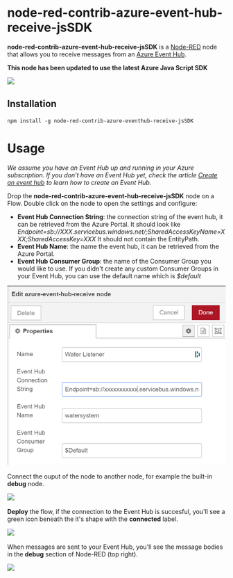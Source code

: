 
# node-red-contrib-azure-event-hub-receive-jsSDK

**node-red-contrib-azure-event-hub-receive-jsSDK** is a <a href="http://nodered.org" target="_new">Node-RED</a> node that allows you to receive messages from an <a href="https://azure.microsoft.com/en-us/services/event-hubs/">Azure Event Hub</a>.

**This node has been updated to use the latest Azure Java Script SDK**

![](images/basicflow.png)

## Installation

```
npm install -g node-red-contrib-azure-eventhub-receive-jsSDK
```

# Usage

*We assume you have an Event Hub up and running in your Azure subscription. If you don't have an Event Hub yet, check the article <a href="https://docs.microsoft.com/en-us/azure/event-hubs/event-hubs-create">Create an event hub</a> to learn how to create an Event Hub.*

Drop the **node-red-contrib-azure-event-hub-receive-jsSDK** node on a Flow. Double click on the node to open the settings and configure:

- **Event Hub Connection String**: the connection string of the event hub, it can be retrieved from the Azure Portal. It should look like *Endpoint=sb://XXX.servicebus.windows.net/;SharedAccessKeyName=XXX;SharedAccessKey=XXX* It should not contain the EntityPath.
- **Event Hub Name**: the name the event hub, it can be retrieved from the Azure Portal.
- **Event Hub Consumer Group**: the name of the Consumer Group you would like to use. If you didn't create any custom Consumer Groups in your Event Hub, you can use the default name which is *$default*

![](images/propertiespane.png)

Connect the ouput of the node to another node, for example the built-in **debug** node. 

![](images/connectedtodebug.png)

**Deploy** the flow, if the connection to the Event Hub is succesful, you'll see a green icon beneath the it's shape with the **connected** label.

![](images/connectedstatus.png)

When messages are sent to your Event Hub, you'll see the message bodies in the **debug** section of Node-RED (top right).

![](images/debugoutput.png)
